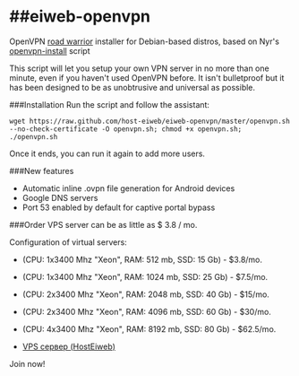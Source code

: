 ##eiweb-openvpn
=========

OpenVPN [road warrior](http://en.wikipedia.org/wiki/Road_warrior_%28computing%29) installer for Debian-based distros, based on Nyr's [openvpn-install](https://github.com/Nyr/openvpn-install) script

This script will let you setup your own VPN server in no more than one minute, even if you haven't used OpenVPN before. It isn't bulletproof but it has been designed to be as unobtrusive and universal as possible.

###Installation
Run the script and follow the assistant:

`wget https://raw.github.com/host-eiweb/eiweb-openvpn/master/openvpn.sh --no-check-certificate -O openvpn.sh; chmod +x openvpn.sh; ./openvpn.sh`

Once it ends, you can run it again to add more users.

###New features
- Automatic inline .ovpn file generation for Android devices
- Google DNS servers
- Port 53 enabled by default for captive portal bypass

###Order VPS server can be as little as $ 3.8 / mo.

Configuration of virtual servers:

- (CPU: 1x3400 Mhz "Xeon", RAM: 512 mb, SSD: 15 Gb) - $3.8/mo.
- (CPU: 1x3400 Mhz "Xeon", RAM: 1024 mb, SSD: 25 Gb) - $7.5/mo.
- (CPU: 2x3400 Mhz "Xeon", RAM: 2048 mb, SSD: 40 Gb) - $15/mo.
- (CPU: 2x3400 Mhz "Xeon", RAM: 4096 mb, SSD: 60 Gb) - $30/mo.
- (CPU: 4x3400 Mhz "Xeon", RAM: 8192 mb, SSD: 80 Gb) - $62.5/mo.

- [VPS сервер (HostEiweb)](https://hosteiweb.com)

Join now!
